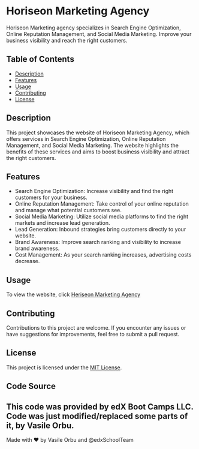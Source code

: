 # Horiseon Marketing Agency

Horiseon Marketing agency specializes in Search Engine Optimization, Online Reputation Management, and Social Media Marketing. Improve your business visibility and reach the right customers.

## Table of Contents
- [Description](#description)
- [Features](#features)
- [Usage](#usage)
- [Contributing](#contributing)
- [License](#license)

## Description

This project showcases the website of Horiseon Marketing Agency, which offers services in Search Engine Optimization, Online Reputation Management, and Social Media Marketing. The website highlights the benefits of these services and aims to boost business visibility and attract the right customers.

## Features

- Search Engine Optimization: Increase visibility and find the right customers for your business.
- Online Reputation Management: Take control of your online reputation and manage what potential customers see.
- Social Media Marketing: Utilize social media platforms to find the right markets and increase lead generation.
- Lead Generation: Inbound strategies bring customers directly to your website.
- Brand Awareness: Improve search ranking and visibility to increase brand awareness.
- Cost Management: As your search ranking increases, advertising costs decrease.

## Usage

To view the website, click [Heriseon Marketing Agency](https://heisen101.github.io/horiseon-marketing-agency-website/#social-media-marketing)

## Contributing

Contributions to this project are welcome. If you encounter any issues or have suggestions for improvements, feel free to submit a pull request.

## License

This project is licensed under the [MIT License](LICENSE).
## Code Source
This code was provided by edX Boot Camps LLC. Code was just modified/replaced some parts of it, by Vasile Orbu.
---

Made with ❤️️ by Vasile Orbu and @edxSchoolTeam

